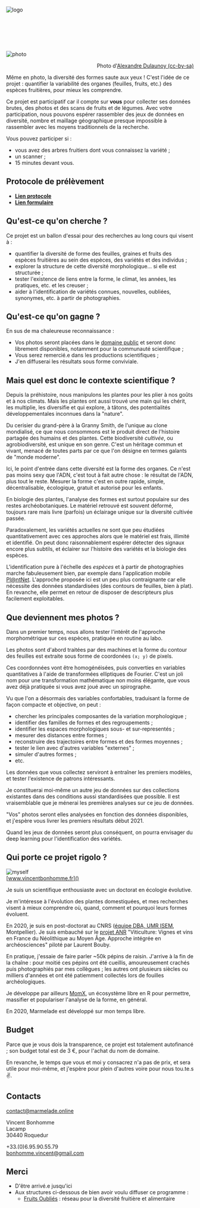 <br/><br/><br/>
![logo](img/header.png)
<br/><br/><br/><br/><br/><br/><br/>
![photo](img/5075826879_d728c4d44c_c.jpg)  
<p style="text-align:right;">Photo d'<a href="https://www.flickr.com/photos/adulau/5075826879">Alexandre Dulaunoy (cc-by-sa)</a></p>

Même en photo, la diversité des formes saute aux yeux ! C'est l'idée de ce projet : quantifier la variabilité des organes (feuilles, fruits, etc.) des espèces fruitières, pour mieux les comprendre.

Ce projet est participatif car il compte sur **vous** pour collecter ses données brutes, des photos et des scans de fruits et de légumes. Avec votre participation, nous pouvons espérer rassembler des jeux de données en diversité, nombre et maillage géographique presque impossible à rassembler avec les moyens traditionnels de la recherche.

Vous pouvez participer si :

 * vous avez des arbres fruitiers dont vous connaissez la variété ;
 * un scanner ;
 * 15 minutes devant vous.
 

## Protocole de prélèvement
 * [**Lien protocole**](protocole_feuilles_0520.md)
 * [**Lien formulaire**](https://forms.gle/88nU4t7EueY1fg348)
 
## Qu'est-ce qu'on cherche ?

Ce projet est un ballon d'essai pour des recherches au long cours qui visent à :

 - quantifier la diversité de forme des feuilles, graines et fruits des espèces fruitières au sein des espèces, des variétés et des individus ;
 - explorer la structure de cette diversité morphologique... si elle est structurée ;
 - tester l'existence de liens entre la forme, le climat, les années, les pratiques, etc. et les creuser ;
 - aider à l'identification de variétés connues, nouvelles, oubliées, synonymes, etc. à partir de photographies.
 
## Qu'est-ce qu'on gagne ?
En sus de ma chaleureuse reconnaissance :

* Vos photos seront placées dans le [domaine public](https://creativecommons.org/publicdomain/zero/1.0/deed.fr) et seront donc librement disponibles, notamment pour la communauté scientifique ;
* Vous serez remercié.e dans les productions scientifiques ;
* J'en diffuserai les résultats sous forme conviviale.

## Mais quel est donc le contexte scientifique ?

Depuis la préhistoire, nous manipulons les plantes pour les plier à nos goûts et à nos climats. Mais les plantes ont aussi trouvé une main qui les chérit, les multiplie, les diversifie et qui explore, à tâtons, des potentialités développementales inconnues dans la "nature".

Du cerisier du grand-père à la Granny Smith, de l'unique au clone mondialisé, ce que nous consommons est le produit direct de l'histoire partagée des humains et des plantes. Cette biodiversité _cultivée_, ou agrobiodiversité, est unique en son genre. C'est un héritage commun et vivant, menacé de toutes parts par ce que l'on désigne en termes galants de "monde moderne".

Ici, le point d'entrée dans cette diversité est la forme des organes. Ce n'est pas moins sexy que l'ADN, c'est tout à fait autre chose : le résultat de l'ADN, plus tout le reste. Mesurer la forme c'est en outre rapide, simple, décentralisable, écologique, gratuit et autorisé pour les enfants.

En biologie des plantes, l'analyse des formes est surtout populaire sur des restes archéobotaniques. Le matériel retrouvé est souvent déformé, toujours rare mais livre (parfois) un éclairage unique sur la diversité cultivée passée.

Paradoxalement, les variétés actuelles ne sont que peu étudiées quantitativement avec ces approches alors que le matériel est frais, illimité et identifié. On peut donc raisonnablement espérer détecter des signaux encore plus subtils, et éclairer sur l'histoire des variétés et la biologie des espèces.

L'identification pure à l'échelle des _espèces_ et à partir de photographies marche fabuleusement bien, par exemple dans l'application mobile [Pl@ntNet](https://plantnet.org/). L'approche proposée ici est un peu plus contraignante car elle nécessite des données standardisées (des contours de feuilles, bien à plat). En revanche, elle permet en retour de disposer de descripteurs plus facilement exploitables.

## Que deviennent mes photos ?

Dans un premier temps, nous allons tester l'intérêt de l'approche morphométrique sur ces espèces,  pratiquée en routine au labo. 

Les photos sont d'abord traitées par des machines et la forme du contour des feuilles est extraite sous forme de coordonées `(x; y)` de pixels.

Ces coordonnées vont être homogénéisées, puis converties en variables quantitatives à l'aide de transformées elliptiques de Fourier. C'est un joli nom pour une transformation mathématique non moins élégante, que vous avez déjà pratiquée si vous avez joué avec un spirographe.

Vu que l'on a désormais des variables confortables, traduisant la forme de façon compacte et objective, on peut :

* chercher les principales composantes de la variation morphologique ;
* identifier des familles de formes et des regroupements ;
* identifier les espaces morphologiques sous- et sur-representés ;
* mesurer des distances entre formes ;
* reconstruire des trajectoires entre formes et des formes moyennes ;
* tester le lien avec d'autres variables "externes" ;
* simuler d'autres formes ;
* etc.

Les données que vous collectez serviront à entraîner les premiers modèles, et tester l'existence de patrons intéressants.

Je constituerai moi-même un autre jeu de données sur des collections existantes dans des conditions aussi standardisées que possible. Il est vraisemblable que je ménerai les premières analyses sur ce jeu de données.

"Vos" photos seront elles analysées en fonction des données disponibles, et j'espère vous livrer les premiers résultats début 2021.

Quand les jeux de données seront plus conséquent, on pourra envisager du deep learning pour l'identification des variétés.

## Qui porte ce projet rigolo ?

![myself](img/myself.png)   
[www.vincentbonhomme.fr]()

Je suis un scientifique enthousiaste avec un doctorat en écologie évolutive.

Je m'intéresse à l'évolution des plantes domestiquées, et mes recherches visent à mieux comprendre où, quand, comment et pourquoi leurs formes évoluent.

En 2020, je suis en post-doctorat au CNRS ([équipe DBA, UMR ISEM](http://www.isem.univ-montp2.fr/fr/equipes/dynamique-de-la-biodiversite-anthropoecologie-index/), Montpellier). Je suis embauché sur le [projet ANR](https://anr.fr/Projet-ANR-16-CE27-0013)  "Viticulture: Vignes et vins en France du Néolithique au Moyen Âge. Approche intégrée en archéosciences" piloté par Laurent Bouby.

En pratique, j'essaie de faire parler ~50k pépins de raisin. J'arrive à la fin de la chaîne : pour moitié ces pépins ont été cueillis, amoureusement crachés puis photographiés par mes collègues ; les autres ont plusieurs siècles ou milliers d'années et ont été patiemment collectés lors de fouilles archéologiques.

Je développe par ailleurs [MomX](http://momx.github.io), un écosystème libre en R pour permettre, massifier et populariser l'analyse de la forme, en général.

En 2020, Marmelade est développé sur mon temps libre.

## Budget
Parce que je vous dois la transparence, ce projet est totalement autofinancé ; son budget total est de 3 €, pour l'achat du nom de domaine.

En revanche, le temps que vous et moi y consacrez n'a pas de prix, et sera utile pour moi-même, et j'espère pour plein d'autres voire pour nous tou.te.s &#9996;.

## Contacts

<contact@marmelade.online>  
<!--
[Facebook](https://www.facebook.com/Marmelade-100577291640542)  
-->

Vincent Bonhomme  
Lacamp  
30440 Roquedur  

+33.(0)6.95.90.55.79  
<bonhomme.vincent@gmail.com>

## Merci
 * D'être arrivé.e jusqu'ici
 * Aux structures ci-dessous de bien avoir voulu diffuser ce programme :
 	* [Fruits Oubliés](http://fruitsoublies.org/) : réseau pour la diversité fruitière et alimentaire

